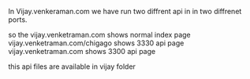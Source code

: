 
In Vijay.venkeraman.com we have run two diffrent api in in two diffrenet ports.

so the vijay.venketraman.com shows normal index page
vijay.venketraman.com/chigago shows 3330 api page
vijay.venketraman.com shows 3300 api page

this api files are available in vijay folder
